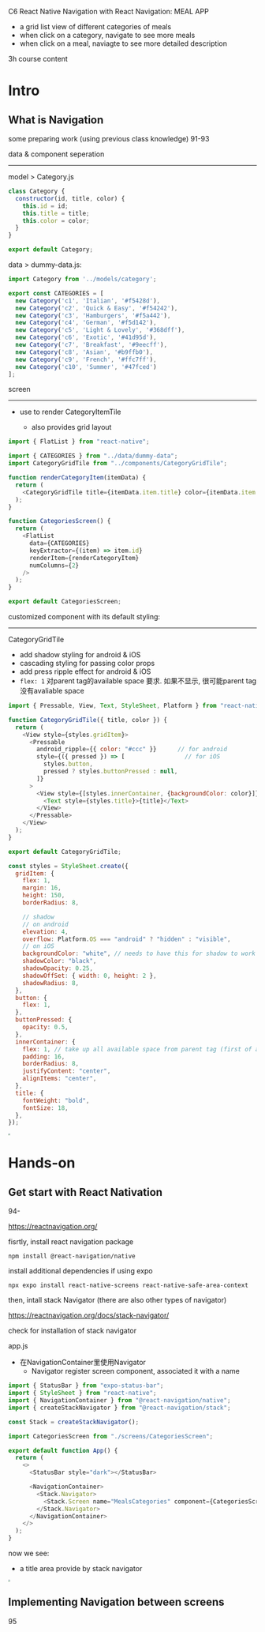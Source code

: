 C6 React Native Navigation with React Navigation: MEAL APP

+ a grid list view of different categories of meals
+ when click on a category, navigate to see more meals 
+ when click on a meal, naviagte to see more detailed description



3h course content





# Intro



## What is Navigation

some preparing work (using previous class knowledge) 91-93



data & component seperation

---

model >  Category.js

```js
class Category {
  constructor(id, title, color) {
    this.id = id;
    this.title = title;
    this.color = color;
  }
}

export default Category;
```

data > dummy-data.js: 

```js
import Category from '../models/category';

export const CATEGORIES = [
  new Category('c1', 'Italian', '#f5428d'),
  new Category('c2', 'Quick & Easy', '#f54242'),
  new Category('c3', 'Hamburgers', '#f5a442'),
  new Category('c4', 'German', '#f5d142'),
  new Category('c5', 'Light & Lovely', '#368dff'),
  new Category('c6', 'Exotic', '#41d95d'),
  new Category('c7', 'Breakfast', '#9eecff'),
  new Category('c8', 'Asian', '#b9ffb0'),
  new Category('c9', 'French', '#ffc7ff'),
  new Category('c10', 'Summer', '#47fced')
];
```





screen 

---

+ use <FlatList> to render CategoryItemTile
  + <FlatList> also provides grid layout 

```js
import { FlatList } from "react-native";

import { CATEGORIES } from "../data/dummy-data";
import CategoryGridTile from "../components/CategoryGridTile";

function renderCategoryItem(itemData) {
  return (
    <CategoryGridTile title={itemData.item.title} color={itemData.item.color} />
  );
}

function CategoriesScreen() {
  return (
    <FlatList
      data={CATEGORIES}
      keyExtractor={(item) => item.id}
      renderItem={renderCategoryItem}
      numColumns={2}
    />
  );
}

export default CategoriesScreen;
```





customized component with its default styling:

---

CategoryGridTile

+ add shadow styling for android & iOS
+ cascading styling for passing color props
+ add press ripple effect for android & iOS
+ `flex: 1` 对parent tag的available space 要求. 如果不显示, 很可能parent tag没有avaliable space

```js
import { Pressable, View, Text, StyleSheet, Platform } from "react-native";

function CategoryGridTile({ title, color }) {
  return (
    <View style={styles.gridItem}>
      <Pressable
        android_ripple={{ color: "#ccc" }}      // for android
        style={({ pressed }) => [                 // for iOS
          styles.button,
          pressed ? styles.buttonPressed : null,
        ]}
      >
        <View style={[styles.innerContainer, {backgroundColor: color}]}>	// cascade styling
          <Text style={styles.title}>{title}</Text>
        </View>
      </Pressable>
    </View>
  );
}

export default CategoryGridTile;

const styles = StyleSheet.create({
  gridItem: {
    flex: 1,
    margin: 16,
    height: 150,
    borderRadius: 8,

    // shadow
    // on android
    elevation: 4,
    overflow: Platform.OS === "android" ? "hidden" : "visible",
    // on iOS
    backgroundColor: "white", // needs to have this for shadow to work
    shadowColor: "black",
    shadowOpacity: 0.25,
    shadowOffSet: { width: 0, height: 2 },
    shadowRadius: 8,
  },
  button: {
    flex: 1,
  },
  buttonPressed: {
    opacity: 0.5,
  },
  innerContainer: {
    flex: 1, // take up all available space from parent tag (first of all, parent tag needs to have some space available)
    padding: 16,
    borderRadius: 8,
    justifyContent: "center",
    alignItems: "center",
  },
  title: {
    fontWeight: "bold",
    fontSize: 18,
  },
});
```



<img src="./src_md/prepare1.png" style="zoom: 25%;" />







# Hands-on

## Get start with React Nativation

94-

https://reactnavigation.org/



fisrtly, install react navigation package

```console
npm install @react-navigation/native
```

install additional dependencies if using expo

```console
npx expo install react-native-screens react-native-safe-area-context
```



then, intall stack Navigator (there are also other types of navigator)

https://reactnavigation.org/docs/stack-navigator/

check for installation of stack navigator



app.js

+ 在NavigationContainer里使用Navigator
  + Navigator register screen component, associated it with a name

```js
import { StatusBar } from "expo-status-bar";
import { StyleSheet } from "react-native";
import { NavigationContainer } from "@react-navigation/native";
import { createStackNavigator } from "@react-navigation/stack";

const Stack = createStackNavigator();

import CategoriesScreen from "./screens/CategoriesScreen";

export default function App() {
  return (
    <>
      <StatusBar style="dark"></StatusBar>

      <NavigationContainer>
        <Stack.Navigator>
          <Stack.Screen name="MealsCategories" component={CategoriesScreen} />
        </Stack.Navigator>
      </NavigationContainer>
    </>
  );
}
```

now we see:

+ a title area provide by stack navigator



<img src="./src_md/stack_navigator1.png" style="zoom:25%;" />



## Implementing Navigation between screens

95



